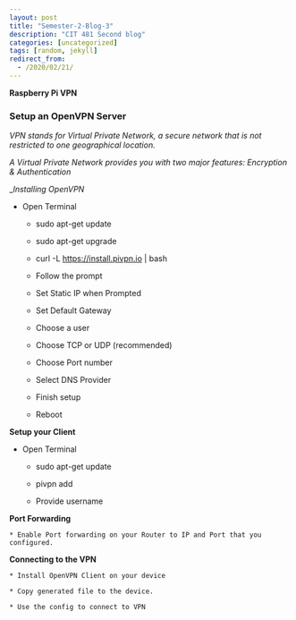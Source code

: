 ```yaml
---
layout: post
title: "Semester-2-Blog-3"
description: "CIT 481 Second blog"
categories: [uncategorized]
tags: [random, jekyll]
redirect_from:
  - /2020/02/21/
---
```

__Raspberry Pi VPN__

### Setup an OpenVPN Server

*VPN stands for Virtual Private Network, a secure network that is not restricted to one geographical location.*

*A Virtual Private Network provides you with two major features: Encryption & Authentication*

__Installing OpenVPN_

  * Open Terminal

    * sudo apt-get update

    * sudo apt-get upgrade
    
    * curl -L https://install.pivpn.io \| bash

    * Follow the prompt

    * Set Static IP when Prompted

    * Set Default Gateway

    * Choose a user

    * Choose TCP or UDP (recommended)

    * Choose Port number

    * Select DNS Provider

    * Finish setup

    * Reboot

   __Setup your Client__

  * Open Terminal

    * sudo apt-get update

    * pivpn add

    * Provide username

  __Port Forwarding__

    * Enable Port forwarding on your Router to IP and Port that you configured.

  __Connecting to the VPN__

    * Install OpenVPN Client on your device

    * Copy generated file to the device.

    * Use the config to connect to VPN

   



